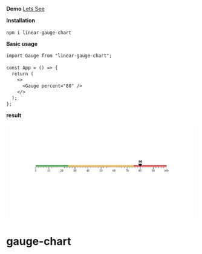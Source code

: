 <!-- @format -->

**Demo**
[Lets See](https://clever-haibt-44a309.netlify.app/)

**Installation**

`npm i linear-gauge-chart`

**Basic usage**

```ES6
import Gauge from "linear-gauge-chart";

const App = () => {
  return (
    <>
      <Gauge percent="80" />
    </>
  );
};
```

**result**

![Screenshot](https://github.com/atefeh-dev/gauge-chart/blob/main/gauge.png)

# gauge-chart
